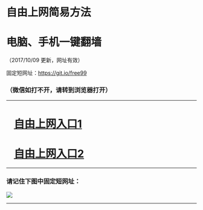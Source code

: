 ﻿# 自由上网简易方法

# 电脑、手机一键翻墙

（2017/10/09 更新，网址有效）

固定短网址：https://git.io/free99

### （微信如打不开，请转到浏览器打开）


***





# &nbsp;&nbsp; <a href="http://ft37827349.fwq-tz-1001.info/fwqtz01.html?t=100900127080 " target="_blank">自由上网入口1</a>
# &nbsp;&nbsp; <a href="http://ft2841526338.fwq-tz-1002.info/fwqtz02.html?t=100900128781 " target="_blank">自由上网入口2</a>
***

### 请记住下图中固定短网址：

<img src="https://s3-us-west-2.amazonaws.com/fwq-1001/yjfq-20170905okok.png" /> 


***


